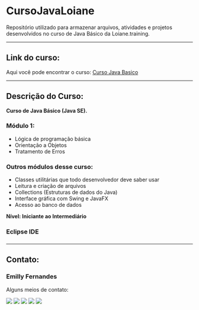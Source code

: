 # CursoJavaLoiane
Repositório utilizado para armazenar arquivos, atividades e projetos desenvolvidos no curso de Java Básico da Loiane.training.

---
## Link do curso:
Aqui você pode encontrar o curso:
[Curso Java Basico](https://loiane.training/curso/java-basico)

---
## Descrição do Curso:
<b>Curso de Java Básico (Java SE).</b>

### Módulo 1:
* Lógica de programação básica
* Orientação a Objetos
* Tratamento de Erros

### Outros módulos desse curso:
* Classes utilitárias que todo desenvolvedor deve saber usar
* Leitura e criação de arquivos
* Collections (Estruturas de dados do Java)
* Interface gráfica com Swing e JavaFX
* Acesso ao banco de dados

<b>Nível: Iniciante ao Intermediário</b>

### Eclipse IDE

###


---
## Contato:
### Emilly Fernandes
Alguns meios de contato:
<div>
<a href="https://wa.me/5531989018696?text=Me+mande+um+Oi+%3A%29" target="_blank"><img src="https://img.shields.io/badge/WhatsApp-25D366?style=for-the-badge&logo=whatsapp&logoColor=white" target="_blank"></a>
<a href="https://instagram.com/emillygarai" target="_blank"><img src="https://img.shields.io/badge/-Instagram-%23E4405F?style=for-the-badge&logo=instagram&logoColor=white" target="_blank"></a>
<a href="https://twitter.com/emilly_fernads" target="_blank"><img src="https://img.shields.io/badge/Twitter-1DA1F2?style=for-the-badge&logo=twitter&logoColor=white" target="_blank"></a>
<a href = "mailto:emilly.fernandesads@gmail.com"><img src="https://img.shields.io/badge/Gmail-D14836?style=for-the-badge&logo=gmail&logoColor=white" target="_blank"></a>
<a href="https://www.linkedin.com/in/emilly-fernandes-alves-de-souza-2b451a24b" target="_blank"><img src="https://img.shields.io/badge/-LinkedIn-%230077B5?style=for-the-badge&logo=linkedin&logoColor=white" target="_blank"></a>   
</div>

